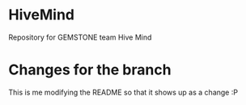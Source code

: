 # HiveMind
Repository for GEMSTONE team Hive Mind

# Changes for the branch
This is me modifying the README so that it shows up as a change :P